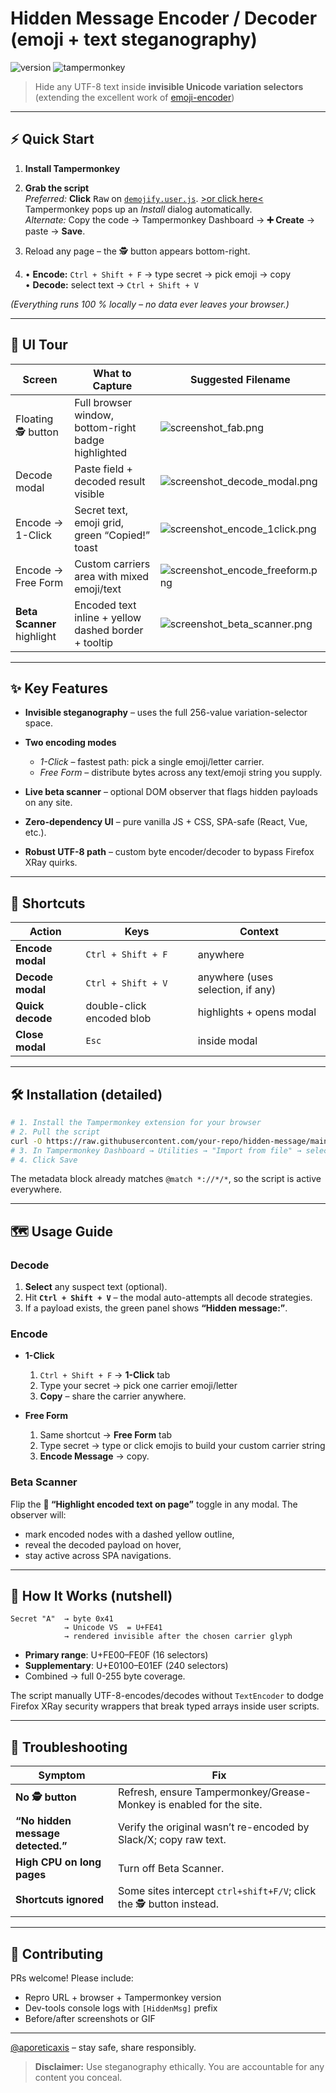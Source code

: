 # Hidden Message Encoder / Decoder (emoji + text steganography)

![version](https://img.shields.io/badge/version-2025--06--07.11-blue)
![tampermonkey](https://img.shields.io/badge/Userscript-Tampermonkey-orange)

> Hide any UTF-8 text inside **invisible Unicode variation selectors**  (extending the excellent work of [emoji-encoder](https://github.com/paulgb/emoji-encoder))
---

## ⚡ Quick Start

1. **Install Tampermonkey**

3. **Grab the script**  
   *Preferred:* **Click** <kbd>Raw</kbd> on [`demojify.user.js`](./demojify.user.js).
   [>or click here<](https://raw.githubusercontent.com/aporeticaxis/demojify/main/demojify.user.js)
   Tampermonkey pops up an *Install* dialog automatically.  
   *Alternate:* Copy the code → Tampermonkey Dashboard → **➕ Create** → paste → **Save**.

5. Reload any page – the 🕵️ button appears bottom-right.

6. • **Encode:** `Ctrl + Shift + F` → type secret → pick emoji → copy  
   • **Decode:** select text → `Ctrl + Shift + V`

*(Everything runs 100 % locally – no data ever leaves your browser.)*

---

## 📸 UI Tour

| Screen | What to Capture | Suggested Filename |
| ------ | --------------- | ------------------ |
| Floating 🕵️ button | Full browser window, bottom-right badge highlighted | ![screenshot_fab.png](https://private-user-images.githubusercontent.com/123844654/452649549-01371d58-f96f-4ccc-8b27-eb3e5478edbb.png?jwt=eyJhbGciOiJIUzI1NiIsInR5cCI6IkpXVCJ9.eyJpc3MiOiJnaXRodWIuY29tIiwiYXVkIjoicmF3LmdpdGh1YnVzZXJjb250ZW50LmNvbSIsImtleSI6ImtleTUiLCJleHAiOjE3NDkzMzEzNDgsIm5iZiI6MTc0OTMzMTA0OCwicGF0aCI6Ii8xMjM4NDQ2NTQvNDUyNjQ5NTQ5LTAxMzcxZDU4LWY5NmYtNGNjYy04YjI3LWViM2U1NDc4ZWRiYi5wbmc_WC1BbXotQWxnb3JpdGhtPUFXUzQtSE1BQy1TSEEyNTYmWC1BbXotQ3JlZGVudGlhbD1BS0lBVkNPRFlMU0E1M1BRSzRaQSUyRjIwMjUwNjA3JTJGdXMtZWFzdC0xJTJGczMlMkZhd3M0X3JlcXVlc3QmWC1BbXotRGF0ZT0yMDI1MDYwN1QyMTE3MjhaJlgtQW16LUV4cGlyZXM9MzAwJlgtQW16LVNpZ25hdHVyZT05N2Y2ZDExMDZmYTA1Y2MyMzJjMDg4ZmRkNjU0OWIyNzMwMWIzOTQwNzU2OGM1ZDg4OTUxN2VlN2IwMjE4ZWY5JlgtQW16LVNpZ25lZEhlYWRlcnM9aG9zdCJ9.87-isCO4oCgoWJ7K1SqKHYaT4nuNtdBLH4ZlfMiAZX0) |
| Decode modal | Paste field + decoded result visible | ![screenshot_decode_modal.png](https://private-user-images.githubusercontent.com/123844654/452649569-dbe1db95-ca78-4a7d-8550-9affa4be791f.png?jwt=eyJhbGciOiJIUzI1NiIsInR5cCI6IkpXVCJ9.eyJpc3MiOiJnaXRodWIuY29tIiwiYXVkIjoicmF3LmdpdGh1YnVzZXJjb250ZW50LmNvbSIsImtleSI6ImtleTUiLCJleHAiOjE3NDkzMzEzNDgsIm5iZiI6MTc0OTMzMTA0OCwicGF0aCI6Ii8xMjM4NDQ2NTQvNDUyNjQ5NTY5LWRiZTFkYjk1LWNhNzgtNGE3ZC04NTUwLTlhZmZhNGJlNzkxZi5wbmc_WC1BbXotQWxnb3JpdGhtPUFXUzQtSE1BQy1TSEEyNTYmWC1BbXotQ3JlZGVudGlhbD1BS0lBVkNPRFlMU0E1M1BRSzRaQSUyRjIwMjUwNjA3JTJGdXMtZWFzdC0xJTJGczMlMkZhd3M0X3JlcXVlc3QmWC1BbXotRGF0ZT0yMDI1MDYwN1QyMTE3MjhaJlgtQW16LUV4cGlyZXM9MzAwJlgtQW16LVNpZ25hdHVyZT04MzNjNTA0NzdhNGE4YjQ2N2ZiMTFmZGIzNzIwYjFjZTU2OGY4ZDE2NGI4MzkxNDMxZmU1Y2VhYmIwMDMyZmUzJlgtQW16LVNpZ25lZEhlYWRlcnM9aG9zdCJ9.Ypnyb0Hv-3TiEjgdX3_X-3WXSrDQEBAh23Xon0qFIGw) |
| Encode → 1-Click | Secret text, emoji grid, green “Copied!” toast | ![screenshot_encode_1click.png](https://private-user-images.githubusercontent.com/123844654/452649563-b79e2f0d-46f6-4765-8450-6c92305f2c4a.png?jwt=eyJhbGciOiJIUzI1NiIsInR5cCI6IkpXVCJ9.eyJpc3MiOiJnaXRodWIuY29tIiwiYXVkIjoicmF3LmdpdGh1YnVzZXJjb250ZW50LmNvbSIsImtleSI6ImtleTUiLCJleHAiOjE3NDkzMzEzNDgsIm5iZiI6MTc0OTMzMTA0OCwicGF0aCI6Ii8xMjM4NDQ2NTQvNDUyNjQ5NTYzLWI3OWUyZjBkLTQ2ZjYtNDc2NS04NDUwLTZjOTIzMDVmMmM0YS5wbmc_WC1BbXotQWxnb3JpdGhtPUFXUzQtSE1BQy1TSEEyNTYmWC1BbXotQ3JlZGVudGlhbD1BS0lBVkNPRFlMU0E1M1BRSzRaQSUyRjIwMjUwNjA3JTJGdXMtZWFzdC0xJTJGczMlMkZhd3M0X3JlcXVlc3QmWC1BbXotRGF0ZT0yMDI1MDYwN1QyMTE3MjhaJlgtQW16LUV4cGlyZXM9MzAwJlgtQW16LVNpZ25hdHVyZT1jY2I1MDQwZjg2YjYzZTNkZDY4YzkyMTc1YzI3MWYyMDIyM2QxZWM5MGU4NzMyOWVjM2Y5MTlkODhjOTQxZDA1JlgtQW16LVNpZ25lZEhlYWRlcnM9aG9zdCJ9.TDpbItyp6X_JbIy6aWzbK99i3QGLlrQ4sg_MZ3FYS3c) |
| Encode → Free Form | Custom carriers area with mixed emoji/text | ![screenshot_encode_freeform.png](https://private-user-images.githubusercontent.com/123844654/452649558-2fabc604-f221-464d-aab7-f204377f445e.png?jwt=eyJhbGciOiJIUzI1NiIsInR5cCI6IkpXVCJ9.eyJpc3MiOiJnaXRodWIuY29tIiwiYXVkIjoicmF3LmdpdGh1YnVzZXJjb250ZW50LmNvbSIsImtleSI6ImtleTUiLCJleHAiOjE3NDkzMzEzNDgsIm5iZiI6MTc0OTMzMTA0OCwicGF0aCI6Ii8xMjM4NDQ2NTQvNDUyNjQ5NTU4LTJmYWJjNjA0LWYyMjEtNDY0ZC1hYWI3LWYyMDQzNzdmNDQ1ZS5wbmc_WC1BbXotQWxnb3JpdGhtPUFXUzQtSE1BQy1TSEEyNTYmWC1BbXotQ3JlZGVudGlhbD1BS0lBVkNPRFlMU0E1M1BRSzRaQSUyRjIwMjUwNjA3JTJGdXMtZWFzdC0xJTJGczMlMkZhd3M0X3JlcXVlc3QmWC1BbXotRGF0ZT0yMDI1MDYwN1QyMTE3MjhaJlgtQW16LUV4cGlyZXM9MzAwJlgtQW16LVNpZ25hdHVyZT00ZDliMGJiM2JiYTVjNGIyYzk2MDIzZTgxNGY3ZmJlNTJiMDcxMTgwMDFjYzc5NzE2NWZmMGYwYjY1M2ZiMzMzJlgtQW16LVNpZ25lZEhlYWRlcnM9aG9zdCJ9.dRLafVItfRHZO8clxxU0qjgztnfWzoAQBwujLWkfRqA) |
| **Beta Scanner** highlight | Encoded text inline + yellow dashed border + tooltip | ![screenshot_beta_scanner.png](https://private-user-images.githubusercontent.com/123844654/452649579-31e61918-8ce8-48dd-a374-822de490ac07.png?jwt=eyJhbGciOiJIUzI1NiIsInR5cCI6IkpXVCJ9.eyJpc3MiOiJnaXRodWIuY29tIiwiYXVkIjoicmF3LmdpdGh1YnVzZXJjb250ZW50LmNvbSIsImtleSI6ImtleTUiLCJleHAiOjE3NDkzMzEzNDgsIm5iZiI6MTc0OTMzMTA0OCwicGF0aCI6Ii8xMjM4NDQ2NTQvNDUyNjQ5NTc5LTMxZTYxOTE4LThjZTgtNDhkZC1hMzc0LTgyMmRlNDkwYWMwNy5wbmc_WC1BbXotQWxnb3JpdGhtPUFXUzQtSE1BQy1TSEEyNTYmWC1BbXotQ3JlZGVudGlhbD1BS0lBVkNPRFlMU0E1M1BRSzRaQSUyRjIwMjUwNjA3JTJGdXMtZWFzdC0xJTJGczMlMkZhd3M0X3JlcXVlc3QmWC1BbXotRGF0ZT0yMDI1MDYwN1QyMTE3MjhaJlgtQW16LUV4cGlyZXM9MzAwJlgtQW16LVNpZ25hdHVyZT1hYjQyZDg4OGE2ZmUyNDJlYjEzYTVhM2ViZjM2YTg2N2YxNDgzN2QwM2MyNjhhODZkYjBkMjIyMTc4ZTIwMzRkJlgtQW16LVNpZ25lZEhlYWRlcnM9aG9zdCJ9.6qXYk3-c2-bd-2nlgruXfKnF4LZYZU_zyJLHwTDovDw)|

---

## ✨ Key Features

* **Invisible steganography** – uses the full 256-value variation-selector space.
* **Two encoding modes**

  * *1-Click* – fastest path: pick a single emoji/letter carrier.
  * *Free Form* – distribute bytes across any text/emoji string you supply.
* **Live beta scanner** – optional DOM observer that flags hidden payloads on any site.
* **Zero-dependency UI** – pure vanilla JS + CSS, SPA-safe (React, Vue, etc.).
* **Robust UTF-8 path** – custom byte encoder/decoder to bypass Firefox XRay quirks.

---

## 🔑 Shortcuts

| Action           | Keys                      | Context                           |
| ---------------- | ------------------------- | --------------------------------- |
| **Encode modal** | `Ctrl + Shift + F`        | anywhere                          |
| **Decode modal** | `Ctrl + Shift + V`        | anywhere (uses selection, if any) |
| **Quick decode** | double-click encoded blob | highlights + opens modal          |
| **Close modal**  | `Esc`                     | inside modal                      |

---

## 🛠 Installation (detailed)

```bash
# 1. Install the Tampermonkey extension for your browser
# 2. Pull the script
curl -O https://raw.githubusercontent.com/your-repo/hidden-message/main/hidden-message.user.js
# 3. In Tampermonkey Dashboard → Utilities → "Import from file" → select the downloaded file
# 4. Click Save
```

The metadata block already matches `@match *://*/*`, so the script is active everywhere.

---

## 🗺 Usage Guide

### Decode

1. **Select** any suspect text (optional).
2. Hit **`Ctrl + Shift + V`** – the modal auto-attempts all decode strategies.
3. If a payload exists, the green panel shows **“Hidden message:”**.

### Encode

* **1-Click**

  1. `Ctrl + Shift + F` → **1-Click** tab
  2. Type your secret → pick one carrier emoji/letter
  3. **Copy** – share the carrier anywhere.

* **Free Form**

  1. Same shortcut → **Free Form** tab
  2. Type secret → type or click emojis to build your custom carrier string
  3. **Encode Message** → copy.

### Beta Scanner

Flip the **🧪 “Highlight encoded text on page”** toggle in any modal.
The observer will:

* mark encoded nodes with a dashed yellow outline,
* reveal the decoded payload on hover,
* stay active across SPA navigations.

---

## 🧐 How It Works (nutshell)

```text
Secret "A"  → byte 0x41
            → Unicode VS  = U+FE41
            → rendered invisible after the chosen carrier glyph
```

* **Primary range**: U+FE00–FE0F (16 selectors)
* **Supplementary**: U+E0100–E01EF (240 selectors)
* Combined → full 0-255 byte coverage.

The script manually UTF-8-encodes/decodes without `TextEncoder` to dodge
Firefox XRay security wrappers that break typed arrays inside user scripts.

---

## 🐞 Troubleshooting

| Symptom                           | Fix                                                                    |
| --------------------------------- | ---------------------------------------------------------------------- |
| **No 🕵️ button**                 | Refresh, ensure Tampermonkey/Grease-Monkey is enabled for the site.    |
| **“No hidden message detected.”** | Verify the original wasn’t re-encoded by Slack/X; copy raw text. |
| **High CPU on long pages**        | Turn off Beta Scanner.                                                 |
| **Shortcuts ignored**             | Some sites intercept `ctrl+shift+F/V`; click the 🕵️ button instead.   |

---

## 🤝 Contributing

PRs welcome! Please include:

* Repro URL + browser + Tampermonkey version
* Dev-tools console logs with `[HiddenMsg]` prefix
* Before/after screenshots or GIF

---
[@aporeticaxis](https://x.com/aporeticaxis) – stay safe, share responsibly.

> **Disclaimer:** Use steganography ethically. You are accountable for any content you conceal.

```
